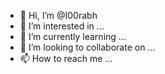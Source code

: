 - 👋 Hi, I’m @I00rabh
- 👀 I’m interested in ...
- 🌱 I’m currently learning ...
- 💞️ I’m looking to collaborate on ...
- 📫 How to reach me ...

<!---
I00rabh/I00rabh is a ✨ special ✨ repository because its `README.md` (this file) appears on your GitHub profile.
You can click the Preview link to take a look at your changes.
--->
